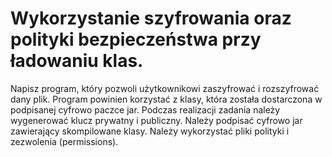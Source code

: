 
# Wykorzystanie szyfrowania oraz polityki bezpieczeństwa przy ładowaniu klas. 
Napisz program, który pozwoli użytkownikowi zaszyfrować i rozszyfrować dany plik.
Program powinien korzystać z klasy, która została dostarczona w podpisanej cyfrowo paczce jar.
Podczas realizacji zadania należy wygenerować klucz prywatny i publiczny.
Należy podpisać cyfrowo jar zawierający skompilowane klasy.
Należy wykorzystać pliki polityki i zezwolenia (permissions). 
